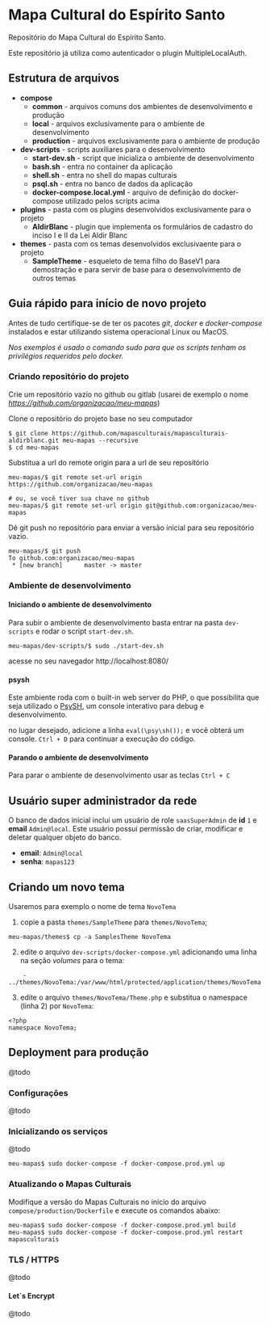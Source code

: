 # Mapa Cultural do Espírito Santo

Repositório do Mapa Cultural do Espírito Santo.

Este repositório já utiliza como autenticador o plugin MultipleLocalAuth.

## Estrutura de arquivos
- **compose**
    - **common** - arquivos comuns dos ambientes de desenvolvimento e produção
    - **local** - arquivos exclusivamente para o ambiente de desenvolvimento
    - **production** - arquivos exclusivamente para o ambiente de produção
- **dev-scripts** - scripts auxiliares para o desenvolvimento
    - **start-dev.sh** - script que inicializa o ambiente de desenvolvimento
    - **bash.sh** - entra no container da aplicação
    - **shell.sh** - entra no shell do mapas culturais
    - **psql.sh** - entra no banco de dados da aplicação
    - **docker-compose.local.yml** - arquivo de definição do docker-compose utilizado pelos scripts acima
- **plugins** - pasta com os plugins desenvolvidos exclusivamente para o projeto
    - **AldirBlanc** - plugin que implementa os formulários de cadastro do inciso I e II da Lei Aldir Blanc
- **themes** - pasta com os temas desenvolvidos exclusivaente para o projeto
    - **SampleTheme** - esqueleto de tema filho do BaseV1 para demostração e para servir de base para o desenvolvimento de outros temas

## Guia rápido para início de novo projeto
Antes de tudo certifique-se de ter os pacotes _git_, _docker_ e _docker-compose_ instalados e estar utilizando sistema operacional Linux ou MacOS. 

_Nos exemplos é usado o comando sudo para que os scripts tenham os privilégios requeridos pelo docker._

### Criando repositório do projeto
Crie um repositório vazio no github ou gitlab (usarei de exemplo o nome _https://github.com/organizacao/meu-mapas_)

Clone o repositório do projeto base no seu computador
```
$ git clone https://github.com/mapasculturais/mapasculturais-aldirblanc.git meu-mapas --recursive 
$ cd meu-mapas
```

Substitua a url do remote origin para a url de seu repositório
```
meu-mapas/$ git remote set-url origin https://github.com/organizacao/meu-mapas

# ou, se você tiver sua chave no github
meu-mapas/$ git remote set-url origin git@github.com:organizacao/meu-mapas

```

Dê git push no repositório para enviar a versão inicial para seu repositório vazio.
```
meu-mapas/$ git push
To github.com:organizacao/meu-mapas
 * [new branch]      master -> master

```

### Ambiente de desenvolvimento

#### Iniciando o ambiente de desenvolvimento
Para subir o ambiente de desenvolvimento basta entrar na pasta `dev-scripts` e rodar o script `start-dev.sh`.

```
meu-mapas/dev-scripts/$ sudo ./start-dev.sh
```

acesse no seu navegador http://localhost:8080/

#### psysh
Este ambiente roda com o built-in web server do PHP, o que possibilita que seja utilizado o [PsySH](https://psysh.org/]), um console interativo para debug e desenvolvimento. 

no lugar desejado, adicione a linha `eval(\psy\sh());` e você obterá um console. `Ctrl + D` para continuar a execução do código.

#### Parando o ambiente de desenvolvimento
Para parar o ambiente de desenvolvimento usar as teclas `Ctrl + C`

## Usuário super administrador da rede
O banco de dados inicial inclui um usuário de role `saasSuperAdmin` de **id** `1` e **email** `Admin@local`.
Este usuário possui permissão de criar, modificar e deletar qualquer objeto do banco.

- **email**: `Admin@local`
- **senha**: `mapas123`

## Criando um novo tema
Usaremos para exemplo o nome de tema `NovoTema`

1. copie a pasta `themes/SampleTheme` para `themes/NovoTema`;
```
meu-mapas/themes$ cp -a SamplesTheme NovoTema
```
2. edite o arquivo `dev-scripts/docker-compose.yml` adicionando uma linha na seção _volumes_ para o tema:
```
    - ../themes/NovoTema:/var/www/html/protected/application/themes/NovoTema
```
3. edite o arquivo `themes/NovoTema/Theme.php` e substitua o namespace (linha 2) por `NovoTema`:
```+PHP
<?php
namespace NovoTema;
```


## Deployment para produção
@todo

### Configurações
@todo

### Inicializando os serviços
@todo
```
meu-mapas$ sudo docker-compose -f docker-compose.prod.yml up
```

### Atualizando o Mapas Culturais
Modifique a versão do Mapas Culturais no início do arquivo `compose/production/Dockerfile` e execute os comandos abaixo:
```
meu-mapas$ sudo docker-compose -f docker-compose.prod.yml build
meu-mapas$ sudo docker-compose -f docker-compose.prod.yml restart mapasculturais
```

### TLS / HTTPS
@todo

#### Let`s Encrypt
@todo
